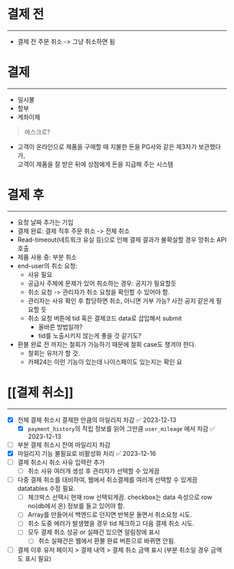 
# 결제 전
---
- 결제 전 주문 취소 -> 그냥 취소하면 됨


# 결제
---
- 일시불
- 할부
- 계좌이체

> 에스크로?
- 고객이 온라인으로 제품을 구매할 때 지불한 돈을 PG사와 같은 제3자가 보관했다가,  
고객이 제품을 잘 받은 뒤에 상점에게 돈을 지급해 주는 시스템



# 결제 후
---
- 요청 날짜 추가는 기입
- 결제 완료: 결제 직후 주문 취소 -> 전체 취소
- Read-timeout(네트워크 유실 등)으로 인해 결제 결과가 불확실할 경우 망취소 API 호출
- 제품 사용 중: 부분 취소
- end-user의 취소 요청:
	- 사유 필요
	- 공급사 주체에 문제가 있어 취소하는 경우: 공지가 필요할듯
	- 취소 요청 -> 관리자가 취소 요청을 확인할 수 있어야 함.
	- 관리자는 사유 확인 후 합당하면 취소, 아니면 거부 가능? 사전 공지 같은게 필요할 듯
	- 취소 요청 버튼에 tid 혹은 결제코드 data로 삽입해서 submit
		- 올바른 방법일까?
		- tid를 노출시키지 않는게 좋을 것 같기도?
- 환불 완료 전 까지는 철회가 가능하기 때문에 철회 case도 챙겨야 한다.
	- 철회는 유저가 할 것.
	- 카페24는 이런 기능이 있는데 나이스페이도 있는지는 확인 요


# [[결제 취소]]
---
- [x] 전체 결제 취소시 결제한 만큼의 마일리지 차감 ✅ 2023-12-13
	- [x] `payment_history`의 적립 정보를 읽어 그만큼 `user_mileage` 에서 차감 ✅ 2023-12-13
- [ ] 부분 결제 취소시 잔여 마일리지 차감
- [x] 마일리지 기능 불필요로 비활성화 처리 ✅ 2023-12-16
- [ ] 결제 취소시 취소 사유 입력란 추가
	- [ ] 취소 사유 여러개 생성 후 관리자가 선택할 수 있게끔
- [ ] 다중 결제 취소를 대비하여, 웹에서 취소결제를 여러개 선택할 수 있게끔 datatables 수정 필요.
	- [ ] 체크박스 선택시 현재 row 선택되게끔. checkbox는 data 속성으로 row no(db에서 온) 정보를 들고 있어야 함.
	- [ ] Array를 만들어서 백엔드로 던지면 반복문 돌면서 취소요청 시도.
	- [ ] 취소 도중 에러가 발생했을 경우 tid 체크하고 다음 결제 취소 시도.
	- [ ] 모두 결제 취소 성공 or 실패건 있으면 알림창에 표시
		- [ ] 취소 실패건은 웹에서 환불 완료 버튼으로 바뀌면 안됨.
- [ ] 결제 이후 유저 페이지 > 결제 내역 > 결제 취소 금액 표시 (부분 취소일 경우 금액도 표시 필요)